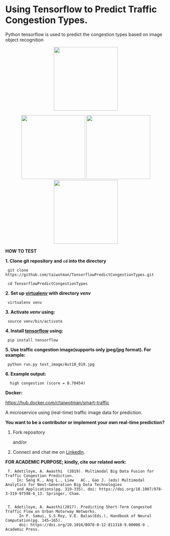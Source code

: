 # Using Tensorflow to Predict Traffic Congestion Types.
Python tensorflow is used to predict the congestion types based on image object recognition
 
<p align="center"> 
 <img width="200" height="200" src="https://github.com/taiwotman/TensorflowPredictCongestionTypes/blob/master/miscellanous/smart-traffic.png"></p>
 <p align="center">
<img width="200" height="200" src="https://github.com/taiwotman/TensorflowPredictCongestionTypes/blob/master/miscellanous/high-congestion.png">
 <img width="200" height="200" src="https://github.com/taiwotman/TensorflowPredictCongestionTypes/blob/master/miscellanous/medium-congestion.png">
 <img width="200" height="200" src="https://github.com/taiwotman/TensorflowPredictCongestionTypes/blob/master/miscellanous/low-congestion.png">
</p>

**HOW TO TEST**

**1. Clone git repository and `cd` into the directory**

     git clone https://github.com/taiwotman/TensorflowPredictCongestionTypes.git
     
     cd TensorflowPredictCongestionTypes

**2. Set up [virtualenv](https://virtualenv.pypa.io/en/stable/) with directory _venv_** 

     virtualenv venv

**3. Activate _venv_ using:**

     source venv/bin/activate

**4. Install [tensorflow](https://www.tensorflow.org) using:**

     pip install tensorflow

**5. Use  traffic congestion image(supports only jpeg/jpg format). For example:**

     python run.py test_image/Aut10_010.jpg
     
**6. Example output:**

      high congestion (score = 0.70454)
      
**Docker:** 

https://hub.docker.com/r/taiwotman/smart-traffic

A microservice using (real-time) traffic image  data for prediction.


**You want to be a contributor or implement your own real-time prediction?** 
1. Fork repository

     and/or

2. Connect and chat me on [LinkedIn](https://www.linkedin.com/in/taiwo-o-adetiloye-ph-d-505a8023/).

**FOR ACADEMIC PURPOSE; 
kindly, cite our related work:**
     
     T. Adetiloye, A. Awasthi  (2019). Multimodal Big Data Fusion for Traffic Congestion Prediction. 
         In: Seng K., Ang L., Liew   AC., Gao J. (eds) Multimodal Analytics for Next-Generation Big Data Technologies 
         and Applications(pg. 319-335). doi: https://doi.org/10.1007/978-3-319-97598-6_13. Springer, Cham.
     
     
     T. Adetiloye, A. Awasthi(2017). Predicting Short-Term Congested Traffic Flow on Urban Motorway Networks. 
          In P. Samui, S.S Roy, V.E. Balas(Eds.), Handbook of Neural Computation(pg. 145–165).
          doi: https://doi.org/10.1016/B978-0-12-811318-9.00008-9 . Academic Press.

     


